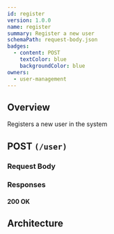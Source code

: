 ```yaml
---
id: register
version: 1.0.0
name: register
summary: Register a new user
schemaPath: request-body.json
badges:
  - content: POST
    textColor: blue
    backgroundColor: blue
owners:
  - user-management
---
```

## Overview
Registers a new user in the system




## POST `(/user)`




### Request Body
<SchemaViewer file="request-body.json" maxHeight="500" id="request-body" />


### Responses

#### <span className="text-green-500">200 OK</span>
<SchemaViewer file="response-200.json" maxHeight="500" id="response-200" />



## Architecture

<NodeGraph />
